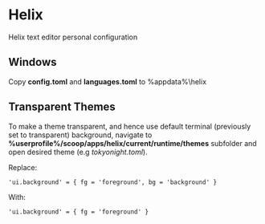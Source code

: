 # Helix #

Helix text editor personal configuration

## Windows ##

Copy **config.toml** and **languages.toml** to %appdata%\helix

## Transparent Themes

To make a theme transparent, and hence use default terminal (previously set to transparent) background,
navigate to **%userprofile%/scoop/apps/helix/current/runtime/themes** subfolder and open desired theme (e.g *tokyonight.toml*).

Replace:

    'ui.background' = { fg = 'foreground', bg = 'background' }

With:

    'ui.background' = { fg = 'foreground' }

